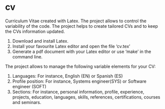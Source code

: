 # cv
Curriculum Vitae created with Latex. The project allows to control the variability of the code. The project helps to create tailored CVs and to keep the CVs information updated.

1. Download and install Latex.
2. Install your favourite Latex editor and open the file ‘cv.tex’
3. Generate a pdf document with your Latex editor or use ‘make’ in the command line.

The project allows to manage the following variable elements for your CV:

1. Languages: For instance, English (EN) or Spanish (ES)
2. Profile position: For instance, Systems engineer(SYS) or Software engineer (SOFT)
3. Sections: For instance, personal information, profile, experience, projects, education, languages, skills, references, certifications, courses and seminars.
